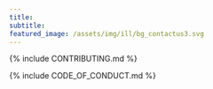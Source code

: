 ```yaml
---
title: 
subtitle: 
featured_image: /assets/img/ill/bg_contactus3.svg
---
```



{% include CONTRIBUTING.md %}

{% include CODE_OF_CONDUCT.md %}
